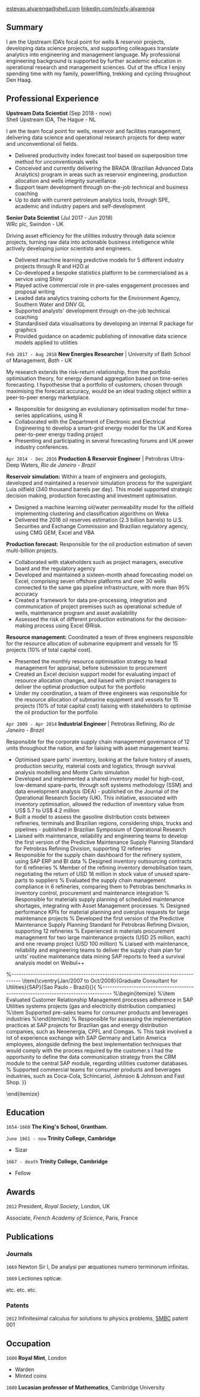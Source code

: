 
[estevao.alvarenga@shell.com](estevao.alvarenga@shell.com)
[linkedin.com/in/efs-alvarenga](estevao.alvarenga@shell.com)


## Summary

I am the Upstream IDA’s focal point for wells & reservoir projects, developing data science projects, and supporting colleagues translate analytics into engineering and management language.
My professional engineering background is supported by further academic education in operational research and management sciences.
Out of the office I enjoy spending time with my family, powerlifting, trekking and cycling throughout Den Haag.

## Professional Experience
__Upstream Data Scientist__ (Sep 2018 - now)\
Shell Upstream IDA, The Hague - NL

I am the team focal point for wells, reservoir and facilities management, delivering data science and operational research projects for deep water and unconventional oil fields.
- Delivered productivity index forecast tool based on superposition time method for unconventionals wells
- Conceived and currently delivering the BRADA (Brazilian Advanced Data Analytics) program in areas such as reservoir engineering, production allocation and wells integrity surveillance
- Support team development through on-the-job technical and business coaching
- Up to date with current petroleum analytics tools, through SPE, academic and industry papers and self-development

__Senior Data Scientist__ (Jul 2017 - Jun 2018)\
WRc plc, Swindon - UK

Driving asset efficiency for the utilities industry through data science projects, turning raw data into actionable business intelligence while actively developing junior scientists and engineers.
- Delivered machine learning predictive models for 5 different industry projects through R and H2O.ai
- Co-developed a bespoke statistics platform to be commercialised as a service using Shiny
- Played active commercial role in pre-sales engagement processes and proposal writing
- Leaded data analytics training cohorts for the Environment Agency, Southern Water and DNV GL
- Supported analysts' development through on-the-job technical coaching
- Standardised data visualisations by developing an internal R package for graphics
- Provided guidance on academic publishing of innovative data science models applied to utilities

[comment]: # (responsible for project scoping)
[comment]: # (leakage, water quality asset resilience, investment optimisation)

`Feb 2017 - Aug 2018`
__New Energies Researcher__
| University of Bath School of Management, _Bath - UK_

My research extends the risk-return relationship, from the portfolio optimisation theory, for energy demand aggregation based on time-series forecasting.
I hypothesise that a portfolio of customers, chosen through maximising the forecast accuracy, would be an ideal trading object within a peer-to-peer energy marketplace.
- Responsible for designing an evolutionary optimisation model for time-series applications, using R
- Collaborated with the Department of Electronic and Electrical Engineering to develop a smart-grid energy model for the UK and Korea peer-to-peer energy trading project
- Presenting and participating in several forecasting forums and UK power industry conferences.

`Apr 2014 - Dec 2016`
__Production & Reservoir Engineer__
| Petrobras Ultra-Deep Waters, _Rio de Janeiro - Brazil_

**Reservoir simulation:** Within a team of engineers and geologists, developed and maintained a reservoir simulation process for the supergiant Lula oilfield (340 thousand barrels per day). This model supported strategic decision making, production forecasting and investment optimisation.
- Designed a machine learning oil/water permeability model for the oilfield implementing clustering and classification algorithms on Weka
- Delivered the 2016 oil reserves estimation (2.3 billion barrels) to U.S. Securities and Exchange Commission and Brazilian regulatory agency, using CMG GEM, Excel and VBA

**Production forecast:** Responsible for the oil production estimation of seven multi-billion projects.
- Collaborated with stakeholders such as project managers, executive board and the regulatory agency
- Developed and maintained a sixteen-month ahead forecasting model on Excel, comprising seven offshore platforms and over 30 wells connected to the same gas pipeline infrastructure, with more than 95\% accuracy
- Created a framework for data pre-processing, integration and communication of project premises such as operational schedule of wells, maintenance program and asset availability
- Assessed the risk of different production estimations for the decision-making process using Excel @Risk.

**Resource management:** Coordinated a team of three engineers responsible for the resource allocation of submarine equipment and vessels for 15 projects (10\% of total capital cost).
- Presented the monthly resource optimisation strategy to head management for appraisal, before submission to procurement
- Created an Excel decision support model for evaluating impact of resource allocation changes, and liaised with project managers to deliver the optimal production output for the portfolio
- Under my coordination, a team of three engineers was responsible for the resource allocation of submarine equipment and vessels for 15 projects (10\% of total capital cost) liaising with stakeholders to optimise the oil production for the portfolio

[comment]: # (Programmed the activity of eight vessels in an in-house scheduling platform, connecting 25 ultra-deep wells in 2015, and reducing the average idle time in 5%.)

`Apr 2009 - Apr 2014`
__Industrial Engineer__
| Petrobras Refining, _Rio de Janeiro - Brazil_

Responsible for the corporate supply chain management governance of 12 units throughout the nation, and for liaising with asset management teams.
- Optimised spare parts' inventory, looking at the failure history of assets, production security, material costs and logistics, through survival analysis modelling and Monte Carlo simulation
- Developed and implemented a shared inventory model for high-cost, low-demand spare-parts, through soft systems methodology (SSM) and data envelopment analysis (DEA) - published on the Journal of the Operational Research Society (UK). This initiative, associated with inventory optimisation, allowed the reduction of inventory value from US\$ 5.7 to US\$ 4.2 million
- Built a model to assess the gasoline distribution costs between refineries, terminals and Brazilian regions, considering ships, trucks and pipelines - published in Brazilian Symposium of Operational Research
- Liaised with maintenance, reliability and engineering teams to develop the first version of the Predictive Maintenance Supply Planning Standard for Petrobras Refining Division, supporting 12 refineries
- Responsible for the supply chain dashboard for the refinery system, using SAP ERP and BI data
% Designed inventory outsourcing contracts for 6 refineries
% Member of the refining inventory demobilisation team, negotiating the return of USD 16 million in stock value of unused spare-parts to suppliers
% Evaluated the supply chain management compliance in 6 refineries, comparing them to Petrobras benchmarks in inventory control, procurement and maintenance integration
% Responsible for materials supply planning of scheduled maintenance shortages, integrating with Asset Management processes.
% Designed performance KPIs for material planning and overplus requests for large maintenance projects
% Developed the first version of the Predictive Maintenance Supply Planning Standard for Petrobras Refining Division, supporting 12 refineries
% Experienced in materials procurement management for two large maintenance projects (USD 25 million, each) and one revamp project (USD 100 million)
% Liaised with maintenance, reliability and engineering teams to deliver the supply chain plan for units’ routine maintenance data mining SAP reports to feed a survival analysis model on Weibul++


%----------------------------------------------------------------------------------
\item{\cventry{Jan/2007 to Oct/2008}{Graduate Consultant for Utilities}{SAP}{Sao Paulo - Brazil}{}{
%----------------------------------------------------------------------------------
%\begin{itemize}
%\item
Evaluated Customer Relationship Management processes adherence in SAP Utilities systems projects (gas and electricity distribution companies)
%\item Supported pre-sales teams for consumer products and beverages industries
%\end{itemize}
% Responsible for assessing the implementation practices at SAP projects for Brazilian gas and energy distribution companies, such as Neoenergia, CPFL and Comgas.
% This task involved a lot of experience exchange with SAP Germany and Latin America employees, alongside defining the best implementation techniques that would comply with the process required by the customer.s I had the opportunity to define the data communication strategy from the CRM module to the central SAP module, regarding utilities customer databases.
% Supported commercial teams for consumer products and beverages industries, such as Coca-Cola, Schincariol, Johnson & Johnson and Fast Shop.
}}

\end{itemize}






## Education

`1654-1660`
__The King's School, Grantham.__

`June 1661 - now`
__Trinity College, Cambridge__

- Sizar

`1667 - death`
__Trinity College, Cambridge__

- Fellow



## Awards

`2012`
President, *Royal Society*, London, UK

Associate, *French Academy of Science*, Paris, France



## Publications

<!-- A list is also available [online](http://scholar.google.co.uk/citations?user=LTOTl0YAAAAJ) -->

### Journals

`1669`
Newton Sir I, De analysi per æquationes numero terminorum infinitas.

`1669`
Lectiones opticæ.

etc. etc. etc.

### Patents

`2012`
Infinitesimal calculus for solutions to physics problems, [SMBC](http://www.techdirt.com/articles/20121011/09312820678/if-patents-had-been-around-time-newton.shtml) patent 001


## Occupation

`1600`
__Royal Mint__, London

- Warden
- Minted coins

`1600`
__Lucasian professor of Mathematics__, Cambridge University



<!-- ### Footer

Last updated: May 2013 -->
